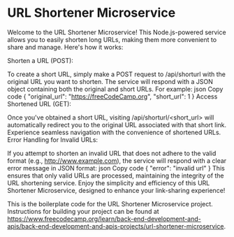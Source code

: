 # URL Shortener Microservice
Welcome to the URL Shortener Microservice! This Node.js-powered service allows you to easily shorten long URLs, making them more convenient to share and manage. Here's how it works:

Shorten a URL (POST):

To create a short URL, simply make a POST request to /api/shorturl with the original URL you want to shorten. The service will respond with a JSON object containing both the original and short URLs. For example:
json
Copy code
{ "original_url": "https://freeCodeCamp.org", "short_url": 1 }
Access Shortened URL (GET):

Once you've obtained a short URL, visiting /api/shorturl/<short_url> will automatically redirect you to the original URL associated with that short link. Experience seamless navigation with the convenience of shortened URLs.
Error Handling for Invalid URLs:

If you attempt to shorten an invalid URL that does not adhere to the valid format (e.g., http://www.example.com), the service will respond with a clear error message in JSON format:
json
Copy code
{ "error": "invalid url" }
This ensures that only valid URLs are processed, maintaining the integrity of the URL shortening service.
Enjoy the simplicity and efficiency of this URL Shortener Microservice, designed to enhance your link-sharing experience!

This is the boilerplate code for the URL Shortener Microservice project. Instructions for building your project can be found at https://www.freecodecamp.org/learn/back-end-development-and-apis/back-end-development-and-apis-projects/url-shortener-microservice.
